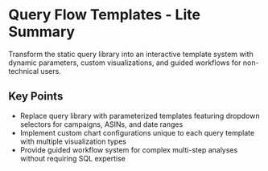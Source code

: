 # Query Flow Templates - Lite Summary

Transform the static query library into an interactive template system with dynamic parameters, custom visualizations, and guided workflows for non-technical users.

## Key Points
- Replace query library with parameterized templates featuring dropdown selectors for campaigns, ASINs, and date ranges
- Implement custom chart configurations unique to each query template with multiple visualization types
- Provide guided workflow system for complex multi-step analyses without requiring SQL expertise